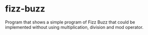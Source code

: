 # fizz-buzz
Program that shows a simple program of Fizz Buzz that could be implemented without using multiplication, division and mod operator.
